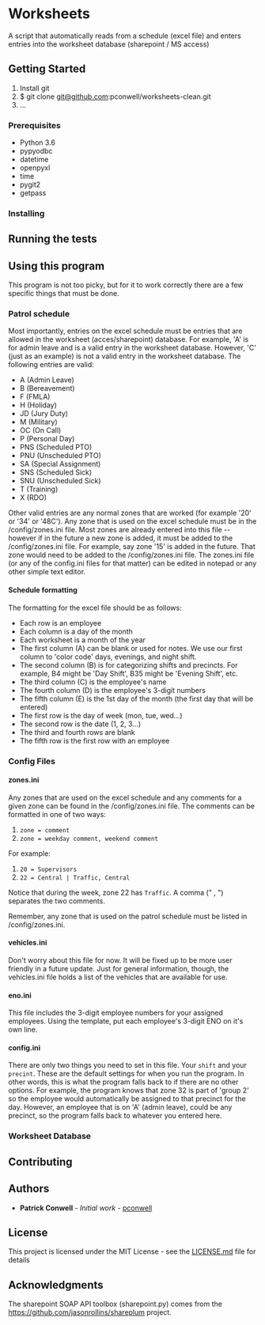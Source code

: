 # Worksheets

A script that automatically reads from a schedule (excel file) and enters entries into the worksheet database (sharepoint / MS access)

## Getting Started

1. Install git
2. $ git clone git@github.com:pconwell/worksheets-clean.git
3. ...

### Prerequisites

* Python 3.6
* pypyodbc
* datetime
* openpyxl
* time
* pygit2
* getpass

### Installing

## Running the tests

## Using this program

This program is not too picky, but for it to work correctly there are a few specific things that must be done.

### Patrol schedule

Most importantly, entries on the excel schedule must be entries that are allowed in the worksheet (acces/sharepoint) database. For example, 'A' is for admin leave and is a valid entry in the worksheet database. However, 'C' (just as an example) is not a valid entry in the worksheet database. The following entries are valid:

* A (Admin Leave)
* B (Bereavement)
* F (FMLA)
* H (Holiday)
* JD (Jury Duty)
* M (Military)
* OC (On Call)
* P (Personal Day)
* PNS (Scheduled PTO)
* PNU (Unscheduled PTO)
* SA (Special Assignment)
* SNS (Scheduled Sick)
* SNU (Unscheduled Sick)
* T (Training)
* X (RDO)

Other valid entries are any normal zones that are worked (for example '20' or '34' or '48C'). Any zone that is used on the excel schedule must be in the /config/zones.ini file. Most zones are already entered into this file -- however if in the future a new zone is added, it must be added to the /config/zones.ini file. For example, say zone '15' is added in the future. That zone would need to be added to the /config/zones.ini file. The zones.ini file (or any of the config.ini files for that matter) can be edited in notepad or any other simple text editor.

#### Schedule formatting

The formatting for the excel file should be as follows:

* Each row is an employee
* Each column is a day of the month
* Each worksheet is a month of the year
* The first column (A) can be blank or used for notes. We use our first column to 'color code' days, evenings, and night shift.
* The second column (B) is for categorizing shifts and precincts. For example, B4 might be 'Day Shift', B35 might be 'Evening Shift', etc.
* The third column (C) is the employee's name
* The fourth column (D) is the employee's 3-digit numbers
* The fifth column (E) is the 1st day of the month (the first day that will be entered)
* The first row is the day of week (mon, tue, wed...)
* The second row is the date (1, 2, 3...)
* The third and fourth rows are blank
* The fifth row is the first row with an employee

### Config Files

#### zones.ini

Any zones that are used on the excel schedule and any comments for a given zone can be found in the /config/zones.ini file. The comments can be formatted in one of two ways:

1. `zone = comment`
2. `zone = weekday comment, weekend comment`

For example:

1. `20 = Supervisors`
2. `22 = Central | Traffic, Central`

Notice that during the week, zone 22 has `Traffic`. A comma (" , ") separates the two comments.

Remember, any zone that is used on the patrol schedule must be listed in /config/zones.ini.

#### vehicles.ini

Don't worry about this file for now. It will be fixed up to be more user friendly in a future update. Just for general information, though, the vehicles.ini file holds a list of the vehicles that are available for use.

#### eno.ini

This file includes the 3-digit employee numbers for your assigned employees. Using the template, put each employee's 3-digit ENO on it's own line.

#### config.ini

There are only two things you need to set in this file. Your `shift` and your `precint`. These are the default settings for when you run the program. In other words, this is what the program falls back to if there are no other options. For example, the program knows that zone 32 is part of 'group 2' so the employee would automatically be assigned to that precinct for the day. However, an employee that is on 'A' (admin leave), could be any precinct, so the program falls back to whatever you entered here.

### Worksheet Database

## Contributing

## Authors

* **Patrick Conwell** - *Initial work* - [pconwell](https://github.com/pconwell)

## License

This project is licensed under the MIT License - see the [LICENSE.md](LICENSE.md) file for details

## Acknowledgments

The sharepoint SOAP API toolbox (sharepoint.py) comes from the https://github.com/jasonrollins/shareplum project.
